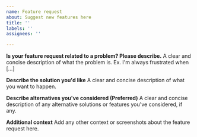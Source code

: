 ```yaml
---
name: Feature request
about: Suggest new features here
title: ''
labels: ''
assignees: ''

---
```


**Is your feature request related to a problem? Please describe.**
A clear and concise description of what the problem is. Ex. I'm always frustrated when [...]

**Describe the solution you'd like**
A clear and concise description of what you want to happen.

**Describe alternatives you've considered (Preferred)**
A clear and concise description of any alternative solutions or features you've considered, if any.

**Additional context**
Add any other context or screenshots about the feature request here.
